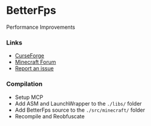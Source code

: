 # BetterFps
Performance Improvements

### Links
* [CurseForge](http://minecraft.curseforge.com/mc-mods/229876-betterfps)
* [Minecraft Forum](http://www.minecraftforum.net/forums/mapping-and-modding/minecraft-mods/2413822-betterfps-performance-improvements-1-7-10-1-8)
* [Report an issue](https://github.com/Guichaguri/BetterFps/issues/new)

### Compilation
* Setup MCP
* Add ASM and LaunchWrapper to the `./libs/` folder
* Add BetterFps source to the `./src/minecraft/` folder
* Recompile and Reobfuscate
